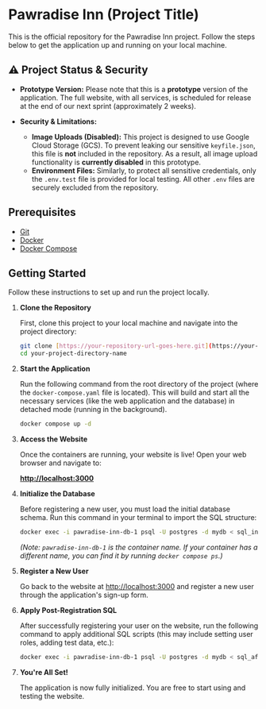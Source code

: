 # Pawradise Inn (Project Title)

This is the official repository for the Pawradise Inn project. Follow the steps below to get the application up and running on your local machine.

## ⚠️ Project Status & Security

* **Prototype Version:** Please note that this is a **prototype** version of the application. The full website, with all services, is scheduled for release at the end of our next sprint (approximately 2 weeks).

* **Security & Limitations:**
    * **Image Uploads (Disabled):** This project is designed to use Google Cloud Storage (GCS). To prevent leaking our sensitive `keyfile.json`, this file is **not** included in the repository. As a result, all image upload functionality is **currently disabled** in this prototype.
    * **Environment Files:** Similarly, to protect all sensitive credentials, only the `.env.test` file is provided for local testing. All other `.env` files are securely excluded from the repository.

## Prerequisites

-   [Git](https://git-scm.com/downloads)
-   [Docker](https://www.docker.com/get-started)
-   [Docker Compose](https://docs.docker.com/compose/install/)

## Getting Started

Follow these instructions to set up and run the project locally.

1.  **Clone the Repository**

    First, clone this project to your local machine and navigate into the project directory:

    ```bash
    git clone [https://your-repository-url-goes-here.git](https://your-repository-url-goes-here.git)
    cd your-project-directory-name
    ```

2.  **Start the Application**

    Run the following command from the root directory of the project (where the `docker-compose.yaml` file is located). This will build and start all the necessary services (like the web application and the database) in detached mode (running in the background).

    ```bash
    docker compose up -d
    ```

3.  **Access the Website**

    Once the containers are running, your website is live! Open your web browser and navigate to:

    [**http://localhost:3000**](http://localhost:3000)

4.  **Initialize the Database**

    Before registering a new user, you must load the initial database schema. Run this command in your terminal to import the SQL structure:

    ```bash
    docker exec -i pawradise-inn-db-1 psql -U postgres -d mydb < sql_initial.sql
    ```
    *(Note: `pawradise-inn-db-1` is the container name. If your container has a different name, you can find it by running `docker compose ps`.)*

5.  **Register a New User**

    Go back to the website at [http://localhost:3000](http://localhost:3000) and register a new user through the application's sign-up form.

6.  **Apply Post-Registration SQL**

    After successfully registering your user on the website, run the following command to apply additional SQL scripts (this may include setting user roles, adding test data, etc.):

    ```bash
    docker exec -i pawradise-inn-db-1 psql -U postgres -d mydb < sql_after_register.sql
    ```

7.  **You're All Set!**

    The application is now fully initialized. You are free to start using and testing the website.
